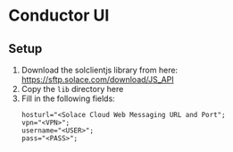 # Conductor UI
## Setup
1. Download the solclientjs library from here: https://sftp.solace.com/download/JS_API
1. Copy the `lib` directory here
1. Fill in the following fields:
    ```
    hosturl="<Solace Cloud Web Messaging URL and Port";
    vpn="<VPN>";
    username="<USER>";
    pass="<PASS>";
    ```